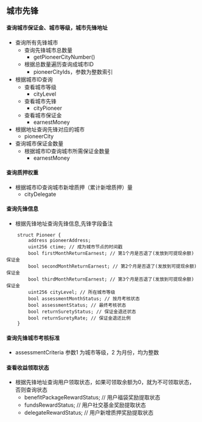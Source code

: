 ## 城市先锋

#### 查询城市保证金、城市等级，城市先锋地址

- 查询所有先锋城市
    - 查询先锋城市总数量
        - getPioneerCityNumber()
    - 根据总数量遍历查询成城市ID
        - pioneerCityIds，参数为整数索引
- 根据城市ID查询
    - 查看城市等级
        - cityLevel
    - 查看城市先锋
        - cityPioneer
    - 查看城市保证金
        - earnestMoney
- 根据地址查询先锋对应的城市
    - pioneerCity
- 查询城市保证金数量
    - 根据城市ID查询城市所需保证金数量
        - earnestMoney

#### 查询质押权重

- 根据城市ID查询城市新增质押（累计新增质押）量
    - cityDelegate

#### 查询先锋信息

- 根据先锋地址查询先锋信息,先锋字段备注

``` solidity
    struct Pioneer {
        address pioneerAddress;
        uint256 ctime; // 成为城市节点的时间戳
        bool firstMonthReturnEarnest; // 第1个月是否退了(发放到可提现余额)保证金
        bool secondMonthReturnEarnest; // 第2个月是否退了(发放到可提现余额)保证金
        bool thirdMonthReturnEarnest; // 第3个月是否退了(发放到可提现余额)保证金
        uint256 cityLevel; // 所在城市等级
        bool assessmentMonthStatus; // 按月考核状态
        bool assessmentStatus; // 最终考核状态
        bool returnSuretyStatus; // 保证金退还状态
        bool returnSuretyRate; // 保证金退还比例
    }
```

#### 查询先锋城市考核标准

- assessmentCriteria 参数1 为城市等级，2 为月份，均为整数

#### 查看收益领取状态

- 根据先锋地址查询用户领取状态，如果可领取余额为0，就为不可领取状态，否则查询状态
    - benefitPackageRewardStatus; // 用户福袋奖励提取状态
    - fundsRewardStatus; // 用户社交基金奖励提取状态
    - delegateRewardStatus; // 用户新增质押奖励提取状态
